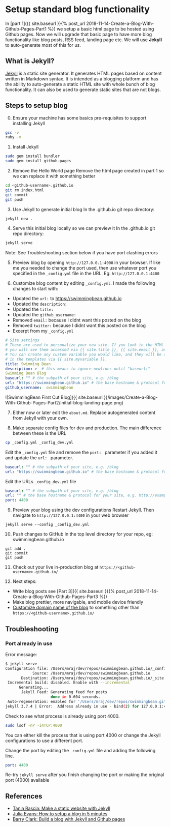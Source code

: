 # Setup standard blog functionality

In [part 1]({{ site.baseurl }}{% post_url 2018-11-14-Create-a-Blog-With-Github-Pages-Part1 %}) we setup a basic html page to be hosted using Github pages. Now we
will upgrade that basic page to have more blog functionality like blog posts,
RSS feed, landing page etc. We will use **Jekyll** to auto-generate most of this
for us.

## What is Jekyll?
[Jekyll](https://jekyllrb.com/) is a static site generator. It generates HTML
pages based on content written in Markdown syntax. It is intended as a blogging
platform and has the ability to auto-generate a static HTML site with whole
bunch of blog functionality. It can also be used to generate static sites that
are not blogs.

## Steps to setup blog
0. Ensure your machine has some basics pre-requisites to support installing Jekyll
```bash
gcc -v
ruby -v
```

1. Install Jekyll
```bash
sudo gem install bundler
sudo gem install github-pages
```

2. Remove the Hello World page
Remove the html page created in part 1 so we can replace it with something better
```bash
cd <github-username>.github.io
git rm index.html
git commit
git push
```

3. Use Jekyll to generate initial blog
In the <github-username>.github.io git repo directory:
```bash
jekyll new .
```

4. Serve this initial blog locally so we can preview it
In the <github-username>.github.io git repo directory:
```bash
jekyll serve
```
Note: See Troubleshooting section below if you have port clashing errors

5. Preview blog by opening `http://127.0.0.1:4000` in your browser.
If like me you needed to change the port used, then use whatever port you
 specified in the `_config.yml` file in the URL. Eg: `http://127.0.0.1:4400`

6. Customize blog content by editing `_config.yml`. I made the following changes to start with:
  * Updated the `url:` to https://swimmingbean.github.io
  * Updated the `description:`
  * Updated the `title:`
  * Updated the `github_username:`
  * Removed `email:` because I didnt want this posted on the blog
  * Removed `twitter:` because I didnt want this posted on the blog
  * Excerpt from my `_config.yml`
   ```yaml
# Site settings
# These are used to personalize your new site. If you look in the HTML files,
# you will see them accessed via {{ site.title }}, {{ site.email }}, and so on.
# You can create any custom variable you would like, and they will be accessible
# in the templates via {{ site.myvariable }}.
title: Swimming Bean
description: >- # this means to ignore newlines until "baseurl:"
  Swimming Bean Blog
baseurl: "" # the subpath of your site, e.g. /blog
url: "https://swimmingbean.github.io" # the base hostname & protocol for your site, e.g. http://example.com
github_username:  swimmingbean
```
  ![SwimmingBean First Cut Blog]({{ site.baseurl }}/images/Create-a-Blog-With-Github-Pages-Part2/initial-blog-landing-page.png)

7. Either now or later edit the `about.md`. Replace autogenerated content from Jekyll with your own.

8. Make separate config files for dev and production. The main difference between these is the URL
```bash
cp _config.yml _config_dev.yml
```
Edit the `_config.yml` file and remove the `port: ` parameter if you added it and update the `url: ` parameter.
```yaml
baseurl: "" # the subpath of your site, e.g. /blog
url: "https://swimmingbean.github.io" # the base hostname & protocol for your site, e.g. http://example.com
```
Edit the URLs `_config_dev.yml` file
```yaml
baseurl: "" # the subpath of your site, e.g. /blog
url: "" # the base hostname & protocol for your site, e.g. http://example.com
port: 4400
```

9. Preview your blog using the dev configurations
   Restart Jekyll. Then navigate to `http://127.0.0.1:4400` in your web browser
```
jekyll serve --config _config_dev.yml
```

10. Push changes to GitHub
In the top level directory for your repo, eg: swimmingbean.github.io
```
git add .
git commit
git push
```

11. Check out your live in-production blog at `https://<github-username>.github.io/`

12. Next steps:
  * Write blog posts see [Part 3]({{ site.baseurl }}{% post_url 2018-11-14-Create-a-Blog-With-Github-Pages-Part3 %})
  * Make blog prettier, more navigable, and mobile device friendly
  * [Customize domain name of the blog](https://help.github.com/articles/using-a-custom-domain-with-github-pages/) to something other than `https://<github-username>.github.io/`

## Troubleshooting
### Port already in use
Error message:
```bash
$ jekyll serve
Configuration file: /Users/mraj/dev/repos/swimmingbean.github.io/_config.yml
            Source: /Users/mraj/dev/repos/swimmingbean.github.io
       Destination: /Users/mraj/dev/repos/swimmingbean.github.io/_site
 Incremental build: disabled. Enable with --incremental
      Generating...
       Jekyll Feed: Generating feed for posts
                    done in 0.604 seconds.
 Auto-regeneration: enabled for '/Users/mraj/dev/repos/swimmingbean.github.io'
jekyll 3.7.4 | Error:  Address already in use - bind(2) for 127.0.0.1:4000
```
Check to see what process is already using port 4000.
```bash
sudo lsof -nP -i4TCP:4000
```
You can either kill the process that is using port 4000 or change the Jekyll
configurations to use a different port.

Change the port by editing the `_config.yml` file and adding the following line.
```yaml
port: 4400
```

Re-try `jekyll serve` after you finish changing the port or making the original
 port (4000) available

## References
 * [Tania Rascia: Make a static website with Jekyll](https://www.taniarascia.com/make-a-static-website-with-jekyll/)
 * [Julia Evans: How to setup a blog in 5 minutes](https://jvns.ca/blog/2014/10/08/how-to-set-up-a-blog-in-5-minutes/)
 * [Barry Clark: Build a blog with Jekyll and Github pages](https://www.smashingmagazine.com/2014/08/build-blog-jekyll-github-pages/)
